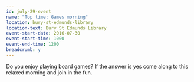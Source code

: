 ```yaml
---
id: july-29-event
name: "Top time: Games morning"
location: bury-st-edmunds-library
location-text: Bury St Edmunds Library
event-start-date: 2016-07-30
event-start-time: 1000
event-end-time: 1200
breadcrumb: y
---
```

Do you enjoy playing board games? If the answer is yes come along to this relaxed morning and join in the fun.
